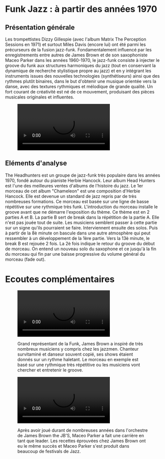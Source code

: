 # Funk Jazz : à partir des années 1970

## Présentation générale
Les trompettistes Dizzy Gillespie (avec l'album Matrix The Perception Sessions en 1971) et surtout Miles Davis (encore lui) ont été parmi les précurseurs de la fusion jazz-funk.
Fondamentalement influencé par les enregistrements entre autres de James Brown et de son saxophoniste Maceo Parker dans les années 1960-1970, le jazz-funk consiste à injecter le groove du funk aux structures harmoniques du jazz (tout en conservant la dynamique de recherche stylistique propre au jazz) et en y intégrant les instruments issues des nouvelles technologies (synthétiseurs) ainsi que des rythmes plutôt binaires, dans le but d'obtenir une musique orientée vers la danse, avec des textures rythmiques et mélodique de grande qualité. Un fort courant de créativité est né de ce mouvement, produisant des pièces musicales originales et influentes.

<figure class="app-frame fusions text-align-center" data-title="Chameleon - Herbie Hancock">
  <video src="assets/images/Chameleon.mp4" controls>
</figure>

## Eléments d'analyse
The Headhunters est un groupe de jazz-funk très populaire dans les années 1970, fondé autour du pianiste Herbie Hancock. Leur album Head Hunters est l'une des meilleures ventes d'albums de l'histoire du jazz. 
Le 1er morceau de cet album "Chameleon" est une composition d'Herbie Hancock. Elle est devenue un standard de jazz repris par de très nombreuses formations. Ce morceau est basée sur une ligne de basse répétitive sur une rythmique très funk. L'introduction du morceau installe le groove avant que ne démarre l'exposition du thème. Ce thème est en 2 parties A et B. La partie B sert de break dans la répétition de la partie A. Elle n'est pas jouée tout de suite. Les musiciens semblent passer à cette partie sur un signe qu'ils pourraient se faire. Interviennent ensuite des solos. Puis à partir de la 8è minute on bascule dans une autre atmosphère qui peut ressembler à un développement de la 1ère partie. Vers la 13è minute, le break B est rejouée 2 fois. La 2è fois indique le retour du groove du début de morceau. On entend un nouveau solo du saxophone et ce jusqu'à la fin du morceau qui fin par une baisse progressive du volume général du morceau (fade out).

# Ecoutes complémentaires
<div class="encarts">
<figure class="app-frame encart text-align-center fusions" data-title="People Get Up ANd Drive Your Funky Soul">
    <video controls src="assets/images/People Get Up And Drive Your Funky Soul (Remix).mp4"></video>
  <p>
   Grand représentant de la Funk, James Brown a inspiré de très nombreux musiciens y compris chez les jazzmen. Chanteur survitaminé et danseur souvent copié, ses shows étaient donnés sur un rythme haletant. Le morceau en exemple est basé sur une rythmique très répétitive ou les musiciens vont chercher et entretenir le groove.
  </p>
</figure>
<figure class="app-frame encart text-align-center fusions" data-title="Pass The Peas - Maceo PArker">
  <video controls src="assets/images/Pass-The-Peas--Maceo-Parker.mp4"></video>
  <p>
   Après avoir joué durant de nombreuses années dans l'orchestre de James Brown the JB'S, Maceo Parker a fait une carrière en tant que leader. Les recettes éprouvées chez James Brown ont eu le même succès et Maceo Parker s'est produit dans beaucoup de festivals de Jazz.
  </p>
</figure>
</div>

